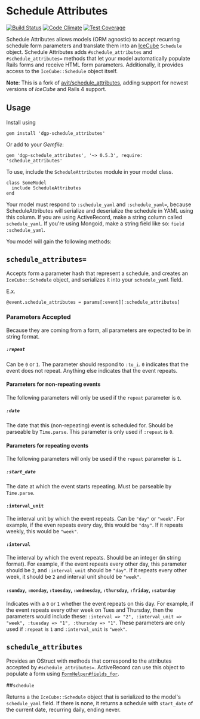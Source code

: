# Schedule Attributes
[![Build Status](https://travis-ci.org/dgilperez/schedule_attributes.png)](https://travis-ci.org/dgilperez/schedule_attributes)
[![Code Climate](https://codeclimate.com/github/dgilperez/schedule_attributes/badges/gpa.svg)](https://codeclimate.com/github/dgilperez/schedule_attributes)
[![Test Coverage](https://codeclimate.com/github/dgilperez/schedule_attributes/badges/coverage.svg)](https://codeclimate.com/github/dgilperez/schedule_attributes/coverage)

Schedule Attributes allows models (ORM agnostic) to accept recurring schedule form parameters and translate them into an [IceCube](https://github.com/seejohnrun/ice_cube/) `Schedule` object. Schedule Attributes adds `#schedule_attributes` and `#schedule_attributes=` methods that let your model automatically populate Rails forms and receive HTML form parameters. Additionally, it provides access to the `IceCube::Schedule` object itself.

**Note**: This is a fork of [avit/schedule_attributes](https://github.com/avit/schedule_attributes), adding support for newest versions of *IceCube* and Rails 4 support.

## Usage

Install using

    gem install 'dgp-schedule_attributes'

Or add to your *Gemfile*:

    gem 'dgp-schedule_attributes', '~> 0.5.3', require: 'schedule_attributes'

To use, include the `ScheduleAttributes` module in your model class.

    class SomeModel
      include ScheduleAttributes
    end

Your model must respond to `:schedule_yaml` and `:schedule_yaml=`, because ScheduleAttributes will serialize and deserialize the schedule in YAML using this column.  If you are using ActiveRecord, make a string column called `schedule_yaml`. If you're using Mongoid, make a string field like so: `field :schedule_yaml`.

You model will gain the following methods:

## `schedule_attributes=`

Accepts form a parameter hash that represent a schedule, and creates an `IceCube::Schedule` object, and serializes it into your `schedule_yaml` field.

E.x.

    @event.schedule_attributes = params[:event][:schedule_attributes]

### Parameters Accepted

Because they are coming from a form, all parameters are expected to be in string format.

##### `:repeat`

Can be `0` or `1`. The parameter should respond to `:to_i`. `0` indicates that the event does not repeat. Anything else indicates that the event repeats.

#### Parameters for non-repeating events

The following parameters will only be used if the `repeat` parameter is `0`.

##### `:date`

The date that this (non-repeating) event is scheduled for. Should be parseable by `Time.parse`. This parameter is only used if `:repeat` is `0`.

#### Parameters for repeating events

The following parameters will only be used if the `repeat` parameter is `1`.

##### `:start_date`

The date at which the event starts repeating. Must be parseable by `Time.parse`.

#### `:interval_unit`

The interval unit by which the event repeats. Can be `"day"` or `"week"`. For example, if the even repeats every day, this would be `"day"`. If it repeats weekly, this would be `"week"`.

#### `:interval`

The interval by which the event repeats. Should be an integer (in string format). For example, if the event repeats every other day, this parameter should be `2`, and `:interval_unit` should be `"day"`. If it repeats every other week, it should be `2` and interval unit should be `"week"`.

#### `:sunday`, `:monday`, `:tuesday`, `:wednesday`, `:thursday`, `:friday`, `:saturday`

Indicates with a `0` or `1` whether the event repeats on this day. For example, if the event repeats every other week on Tues and Thursday, then the parameters would include these: `:interval => "2", :interval_unit => "week", :tuesday => "1", :thursday => "1"`. These parameters are only used if `:repeat` is `1` and `:interval_unit` is `"week"`.

## `schedule_attributes`

Provides an OStruct with methods that correspond to the attributes accepted by `#schedule_attributes=`. ActiveRecord can use this object to populate a form using [`FormHelper#fields_for`](http://apidock.com/rails/ActionView/Helpers/FormHelper/fields_for).

##`schedule`

Returns a the `IceCube::Schedule` object that is serialized to the model's `schedule_yaml` field. If there is none, it returns a schedule with `start_date` of the current date, recurring daily, ending never.
